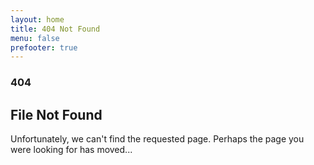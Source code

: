 ```yaml
---
layout: home
title: 404 Not Found
menu: false
prefooter: true
---
```


### 404

## File Not Found

Unfortunately, we can't find the requested page. Perhaps the page you were looking for has moved...
